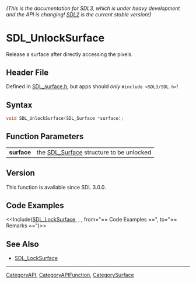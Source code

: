 ###### (This is the documentation for SDL3, which is under heavy development and the API is changing! [SDL2](https://wiki.libsdl.org/SDL2/) is the current stable version!)
# SDL_UnlockSurface

Release a surface after directly accessing the pixels.

## Header File

Defined in [SDL_surface.h](https://github.com/libsdl-org/SDL/blob/main/include/SDL3/SDL_surface.h), but apps should _only_ `#include <SDL3/SDL.h>`!

## Syntax

```c
void SDL_UnlockSurface(SDL_Surface *surface);

```

## Function Parameters

|                 |                                                         |
| --------------- | ------------------------------------------------------- |
| **surface**     | the [SDL_Surface](SDL_Surface) structure to be unlocked |

## Version

This function is available since SDL 3.0.0.

## Code Examples

<<Include([SDL_LockSurface](SDL_LockSurface), , , from="== Code Examples ==", to="== Remarks ==")>>

## See Also

* [SDL_LockSurface](SDL_LockSurface)

----
[CategoryAPI](CategoryAPI), [CategoryAPIFunction](CategoryAPIFunction), [CategorySurface](CategorySurface)



